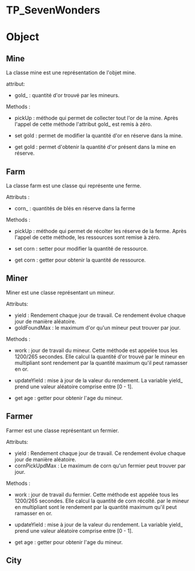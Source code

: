 # TP_SevenWonders



# Object 

## Mine

La classe mine est une représentation de l'objet mine. 

attribut: 

- gold_ : quantité d'or trouvé par les mineurs.

Methods : 

- pickUp : méthode qui permet de collecter tout l'or de la mine. Après l'appel de cette méthode l'attribut gold_ est remis à zéro.

- set gold : permet de modifier la quantité d'or en réserve dans la mine.
- get gold : permet d'obtenir la quantité d'or présent dans la mine en réserve. 

## Farm 

La classe farm est une classe qui représente une ferme. 

Attributs : 

- corn_ : quantités de blés en réserve dans la ferme

Methods : 

- pickUp : méthode qui permet de récolter les réserve de la ferme. Après l'appel de cette méthode, les ressources sont remise à zéro. 

- set corn : setter pour modifier la quantité de ressource.
- get corn : getter pour obtenir la quantité de ressource. 



## Miner 

Miner est une classe représentant un mineur.

Attributs:

- yield : Rendement chaque jour de travail. Ce rendement évolue chaque jour de manière aléatoire.
- goldFoundMax : le maximum d'or qu'un mineur peut trouver par jour.

Methods : 

- work : jour de travail du mineur. Cette méthode est appelée tous les 1200/265 secondes. Elle calcul la quantité d'or trouvé 
par le mineur en multipliant sont rendement par la quantité maximum qu'il peut ramasser en or.

- updateYield : mise à jour de la valeur du rendement. La variable yield_ prend une valeur aléatoire comprise entre [0 - 1].

- get age : getter pour obtenir l'age du mineur. 

## Farmer 

Farmer est une classe représentant un fermier.

Attributs:

- yield : Rendement chaque jour de travail. Ce rendement évolue chaque jour de manière aléatoire.
- cornPickUpdMax : Le maximum de corn qu'un fermier peut trouver par jour.

Methods : 

- work : jour de travail du fermier. Cette méthode est appelée tous les 1200/265 secondes. Elle calcul la quantité de corn récolté.
par le mineur en multipliant sont le rendement par la quantité maximum qu'il peut ramasser en or.

- updateYield : mise à jour de la valeur du rendement. La variable yield_ prend une valeur aléatoire comprise entre [0 - 1].

- get age : getter pour obtenir l'age du mineur. 
## City
